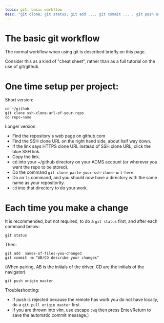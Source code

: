 ```yaml
---
topic: git: basic workflow
desc: "git clone; git status; git add ...; git commit ... ; git push origin master "
---
```


# The basic git workflow

The normal workflow when using git is described briefly on this page.  

Consider this as a kind of "cheat sheet", rather than as a full tutorial on the use of git/github.

# One time setup per project:

Short version: 

```
cd ~/github
git clone ssh-clone-url-of-your-repo
cd repo-name
```

Longer version:
* Find the repository's web page on github.com
* Find the SSH clone URL on the right hand side, about half way down.
* If the link says HTTPS clone URL instead of SSH clone URL, click the blue SSH link.
* Copy the link.
* cd into your ~/github directory on your ACMS account (or wherever you want the repo to be stored).
* Do the command `git clone paste-your-ssh-clone-url-here`
* Do an `ls` command, and you should now have a directory with the same name as your repositority.  
* `cd` into that directory to do your work.

# Each time you make a change

It is recommended, but not required, to do a `git status` first, and after each command below:

```
git status
```

Then:

```
git add  names-of-files-you-changed
git commit -m "AB/CD describe your changes"
```

(When pairing, AB is the initials of the driver, CD are the initials of the navigator)

```
git push origin master
```

Troubleshooting:

* If push is rejected because the remote has work you do not have locally, do a `git pull origin master` first.
* If you are thrown into vim, use escape `:wq` then press Enter/Return  to save the automatic commit message.)

